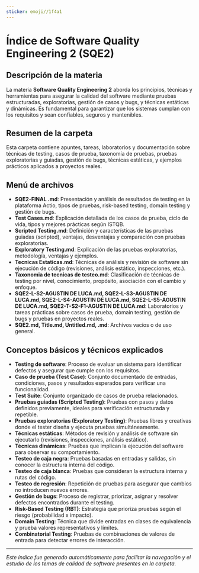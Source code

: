 ```yaml
---
sticker: emoji//1f4a1
---
```


# Índice de Software Quality Engineering 2 (SQE2)

## Descripción de la materia
La materia **Software Quality Engineering 2** aborda los principios, técnicas y herramientas para asegurar la calidad del software mediante pruebas estructuradas, exploratorias, gestión de casos y bugs, y técnicas estáticas y dinámicas. Es fundamental para garantizar que los sistemas cumplan con los requisitos y sean confiables, seguros y mantenibles.

## Resumen de la carpeta
Esta carpeta contiene apuntes, tareas, laboratorios y documentación sobre técnicas de testing, casos de prueba, taxonomía de pruebas, pruebas exploratorias y guiadas, gestión de bugs, técnicas estáticas, y ejemplos prácticos aplicados a proyectos reales.

## Menú de archivos
- **SQE2-FINAL .md**: Presentación y análisis de resultados de testing en la plataforma Actio, tipos de pruebas, risk-based testing, domain testing y gestión de bugs.
- **Test Cases.md**: Explicación detallada de los casos de prueba, ciclo de vida, tipos y mejores prácticas según ISTQB.
- **Scripted Testing.md**: Definición y características de las pruebas guiadas (scripted), ventajas, desventajas y comparación con pruebas exploratorias.
- **Exploratory Testing.md**: Explicación de las pruebas exploratorias, metodología, ventajas y ejemplos.
- **Tecnicas Estaticas.md**: Técnicas de análisis y revisión de software sin ejecución de código (revisiones, análisis estático, inspecciones, etc.).
- **Taxonomia de tecnicas de testeo.md**: Clasificación de técnicas de testing por nivel, conocimiento, propósito, asociación con el cambio y enfoque.
- **SQE2-L-S2-AGUSTIN DE LUCA.md, SQE2-L-S3-AGUSTIN DE LUCA.md, SQE2-L-S4-AGUSTIN DE LUCA.md, SQE2-L-S5-AGUSTIN DE LUCA.md, SQE2-T-S2-F1-AGUSTIN DE LUCA.md**: Laboratorios y tareas prácticas sobre casos de prueba, domain testing, gestión de bugs y pruebas en proyectos reales.
- **SQE2.md, Title.md, Untitled.md, .md**: Archivos vacíos o de uso general.

## Conceptos básicos y técnicos explicados
- **Testing de software**: Proceso de evaluar un sistema para identificar defectos y asegurar que cumple con los requisitos.
- **Caso de prueba (Test Case)**: Conjunto documentado de entradas, condiciones, pasos y resultados esperados para verificar una funcionalidad.
- **Test Suite**: Conjunto organizado de casos de prueba relacionados.
- **Pruebas guiadas (Scripted Testing)**: Pruebas con pasos y datos definidos previamente, ideales para verificación estructurada y repetible.
- **Pruebas exploratorias (Exploratory Testing)**: Pruebas libres y creativas donde el tester diseña y ejecuta pruebas simultáneamente.
- **Técnicas estáticas**: Métodos de revisión y análisis de software sin ejecutarlo (revisiones, inspecciones, análisis estático).
- **Técnicas dinámicas**: Pruebas que implican la ejecución del software para observar su comportamiento.
- **Testeo de caja negra**: Pruebas basadas en entradas y salidas, sin conocer la estructura interna del código.
- **Testeo de caja blanca**: Pruebas que consideran la estructura interna y rutas del código.
- **Testeo de regresión**: Repetición de pruebas para asegurar que cambios no introducen nuevos errores.
- **Gestión de bugs**: Proceso de registrar, priorizar, asignar y resolver defectos encontrados durante el testing.
- **Risk-Based Testing (RBT)**: Estrategia que prioriza pruebas según el riesgo (probabilidad x impacto).
- **Domain Testing**: Técnica que divide entradas en clases de equivalencia y prueba valores representativos y límites.
- **Combinatorial Testing**: Pruebas de combinaciones de valores de entrada para detectar errores de interacción.

---
_Este índice fue generado automáticamente para facilitar la navegación y el estudio de los temas de calidad de software presentes en la carpeta._ 